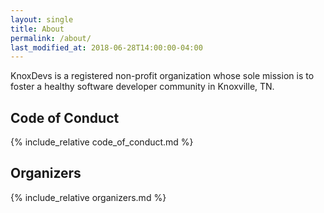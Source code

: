 ```yaml
---
layout: single
title: About
permalink: /about/
last_modified_at: 2018-06-28T14:00:00-04:00
---
```

KnoxDevs is a registered non-profit organization whose sole mission is to foster a healthy software developer community in Knoxville, TN.

<h2 id="Code+of+Conduct">Code of Conduct</h2>

{% include_relative code_of_conduct.md %}

<h2 id="Organizers">Organizers</h2>

{% include_relative organizers.md %}